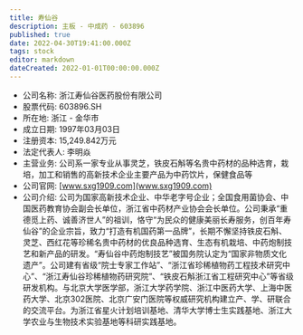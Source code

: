 ```yaml
---
title: 寿仙谷
description: 主板 - 中成药 - 603896
published: true
date: 2022-04-30T19:41:00.000Z
tags: stock
editor: markdown
dateCreated: 2022-01-01T00:00:00.000Z
---
```


- 公司名称: 浙江寿仙谷医药股份有限公司
- 股票代码: 603896.SH
- 所在地: 浙江 - 金华市
- 成立日期: 1997年03月03日
- 注册资本: 15,249.842万元
- 法定代表人: 李明焱
- 主营业务: 公司系一家专业从事灵芝，铁皮石斛等名贵中药材的品种选育，栽培，加工和销售的高新技术企业主要产品为中药饮片，保健食品等
- 公司官网: [www.sxg1909.com](www.sxg1909.com)
- 公司介绍: 公司为国家高新技术企业、中华老字号企业；全国食用菌协会、中国医药教育协会副会长单位，浙江省中药材产业协会会长单位。公司秉承“重德觅上药、诚善济世人”的祖训，恪守“为民众的健康美丽长寿服务，创百年寿仙谷”的企业宗旨，致力“打造有机国药第一品牌”，长期不懈坚持铁皮石斛、灵芝、西红花等珍稀名贵中药材的优良品种选育、生态有机栽培、中药炮制技艺和新产品的研发。“寿仙谷中药炮制技艺”被国务院认定为“国家非物质文化遗产”。公司建有省级“院士专家工作站”、“浙江省珍稀植物药工程技术研究中心”、“浙江寿仙谷珍稀植物药研究院”、“铁皮石斛浙江省工程研究中心”等省级研发机构。与北京大学医学部，浙江大学药学院、浙江中医药大学、上海中医药大学、北京302医院、北京广安门医院等权威研究机构建立产、学、研联合的交流平台。为浙江省星火计划培训基地、清华大学博士生实践基地、浙江大学农业与生物技术实验基地等科研实践基地。


